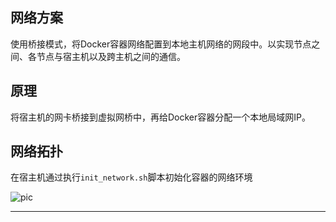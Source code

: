 
## 网络方案
使用桥接模式，将Docker容器网络配置到本地主机网络的网段中。以实现节点之间、各节点与宿主机以及跨主机之间的通信。

## 原理
将宿主机的网卡桥接到虚拟网桥中，再给Docker容器分配一个本地局域网IP。

## 网络拓扑
在宿主机通过执行`init_network.sh`脚本初始化容器的网络环境

![pic](https://github.com/gerryyang/mac-utils/blob/master/tools/docker/network/1.png)


---




